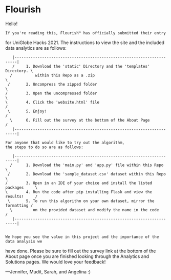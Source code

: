 # Flourish
Hello!

    If you're reading this, Flourish™ has officially submitted their entry
for UniGlobe Hacks 2021. The instructions to view the site and the included data
analytics are as follows:

       |-----------------------------------------------------------------------|
       /     1. Download the 'static' Directory and the 'templates' Directory. \
      /          within this Repo as a .zip                                     \
     /       2. Uncompress the zipped folder                                     \   
    /        3. Open the uncompressed folder                                      \
    \        4. Click the 'website.html' file                                     /
     \       5. Enjoy!                                                           /
      \      6. Fill out the survey at the bottom of the About Page             /
       |-----------------------------------------------------------------------|

    For anyone that would like to try out the algorithm, 
    the steps to do so are as follows:
  
       |-----------------------------------------------------------------------|
      /      1. Download the 'main.py' and 'app.py' file within this Repo       \
     /       2. Download the 'sample_dataset.csv' dataset within this Repo       \   
    /        3. Open in an IDE of your choice and install the listed packages     \
    \        4. Run the code after pip installing Flask and view the results!     /
     \       5. To run this algorithm on your own dataset, mirror the formatting /
      \         on the provided dataset and modify the name in the code         /
       |-----------------------------------------------------------------------|


    We hope you see the value in this project and the importance of the data analysis we
have done. Please be sure to fill out the survey link at the bottom of the About page
once you are finished looking through the Analytics and Solutions pages. We would love
your feedback!

––Jennifer, Mudit, Sarah, and Angelina :)

